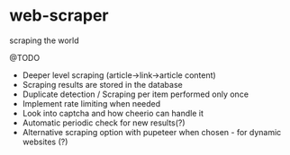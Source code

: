 # web-scraper
scraping the world

@TODO
- Deeper level scraping (article->link->article content)
- Scraping results are stored in the database
- Duplicate detection / Scraping per item performed only once
- Implement rate limiting when needed
- Look into captcha and how cheerio can handle it
- Automatic periodic check for new results(?)
- Alternative scraping option with pupeteer when chosen - for dynamic websites (?)